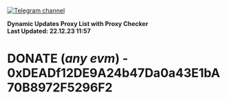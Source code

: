 [![Telegram channel](https://img.shields.io/endpoint?url=https://runkit.io/damiankrawczyk/telegram-badge/branches/master?url=https://t.me/n4z4v0d)](https://t.me/n4z4v0d) 

**Dynamic Updates Proxy List with Proxy Checker**  
**Last Updated: 22.12.23 11:57**

# DONATE (_any evm_) - 0xDEADf12DE9A24b47Da0a43E1bA70B8972F5296F2
